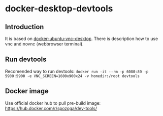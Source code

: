 # docker-desktop-devtools

## Introduction
It is based on [docker-ubuntu-vnc-desktop](https://github.com/fcwu/docker-ubuntu-vnc-desktop). There is description how to use vnc and novnc (webbrowser terminal).

## Run devtools
Recomended way to run devtools:
`docker run -it --rm -p 6080:80 -p 5900:5900 -e VNC_SCREEN=1600x900x24 -v homedir:/root devtools`

## Docker image
Use official docker hub to pull pre-build image:
https://hub.docker.com/r/spozoga/dev-tools/
